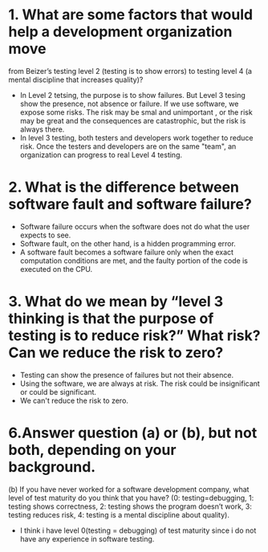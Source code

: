 # 1. What are some factors that would help a development organization move
from Beizer’s testing level 2 (testing is to show errors) to testing level 4
(a mental discipline that increases quality)?

- In Level 2 tetsing, the purpose is to show failures. But Level 3 tesing show 
the presence, not absence or failure.
 If we use software, we expose some risks. The risk may be smal and unimportant
, or the risk may be great and the consequences are catastrophic, but the risk
is always there.
- In level 3 testing, both testers and developers work together to reduce risk.
Once the testers and developers are on the same "team", an organization can progress to
real Level 4 testing.


# 2. What is the difference between software fault and software failure?

- Software failure occurs when the software does not do what the user expects to see.
- Software fault, on the other hand, is a hidden programming error.
- A software fault becomes a software failure only when the exact computation conditions are met, and the faulty portion of the code is executed on the CPU.

# 3. What do we mean by “level 3 thinking is that the purpose of testing is to reduce risk?” What risk? Can we reduce the risk to zero?

- Testing can show the presence of failures but not their absence.
- Using the software, we are always at risk. The risk could be insignificant or could be significant.
- We can't reduce the risk to zero.

# 6.Answer question (a) or (b), but not both, depending on your background.
(b) If you have never worked for a software development company, what level of test maturity do you think that you have? (0: testing=debugging, 1: testing shows correctness,
2: testing shows the program doesn’t work, 3: testing reduces risk, 4: testing is a mental
discipline about quality).

- I think i have level 0(testing = debugging) of test maturity since i do not have any experience 
in software testing.

